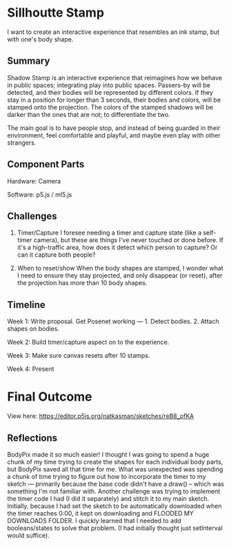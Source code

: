 # Sillhoutte Stamp

I want to create an interactive experience that resembles an ink stamp, but with one's body shape.


## Summary 

Shadow Stamp is an interactive experience that reimagines how we behave in public spaces; integrating play into public spaces. 
Passers-by will be detected, and their bodies will be represented by different colors. If they stay in a position for longer
than 3 seconds, their bodies and colors, will be stamped onto the projection. The colors of the stamped shadows will be darker
than the ones that are not; to differentiate the two. 

The main goal is to have people stop, and instead of being guarded in their environment, feel comfortable and playful,
and maybe even play with other strangers.


## Component Parts

Hardware: Camera

Software: p5.js / ml5.js


## Challenges

1. Timer/Capture
I foresee needing a timer and capture state (like a self-timer camera), but these are things I've never touched or done
before. If it's a high-traffic area, how does it detect which person to capture? Or can it capture both people?  

2. When to reset/show
When the body shapes are stamped, I wonder what I need to ensure they stay projected, and only disappear (or reset),
after the projection has more than 10 body shapes.


## Timeline

Week 1: Write proposal. Get Posenet working — 1. Detect bodies. 2. Attach shapes on bodies.

Week 2: Build timer/capture aspect on to the experience.

Week 3: Make sure canvas resets after 10 stamps.

Week 4: Present


# Final Outcome

View here: https://editor.p5js.org/natkasman/sketches/reB8_ofKA


## Reflections

BodyPix made it so much easier! I thought I was going to spend a huge chunk of my time trying to create the shapes for each individual body parts, but BodyPix saved all that time for me. What was unexpected was spending a chunk of time trying to figure out how to incorporate the timer to my sketch — primarily because the base code didn't have a draw() – which was something I'm not familiar with. Another challenge was trying to implement the timer code I had (I did it separately) and stitch it to my main sketch. Initially, because I had set the sketch to be automatically downloaded when the timer reaches 0:00, it kept on downloading and FLOODED MY DOWNLOADS FOLDER. I quickly learned that I needed to add booleans/states to solve that problem. (I had initially thought just setInterval would suffice).
